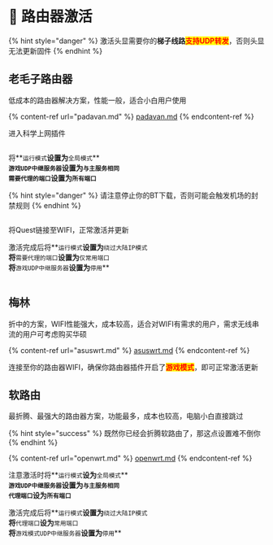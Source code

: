 # 📶 路由器激活

{% hint style="danger" %}
激活头显需要你的**梯子线路**<mark style="color:red;">**支持UDP转发**</mark>，否则头显无法更新固件
{% endhint %}

## 老毛子路由器

低成本的路由器解决方案，性能一般，适合小白用户使用

{% content-ref url="padavan.md" %}
[padavan.md](padavan.md)
{% endcontent-ref %}

进入科学上网插件

<div align="left">

<img src="https://fastly.jsdelivr.net/gh/EYW-015/Oculus-guide-China/img/pdv/pdv1.png" alt="">

</div>

将**`运行模式`**设置为**`全局模式`**\
**`游戏UDP中继服务器`**设置为**`与主服务相同`**\
**`需要代理的端口`**设置为**`所有端口`**

{% hint style="danger" %}
请注意停止你的BT下载，否则可能会触发机场的封禁规则
{% endhint %}

<div align="left">

<img src="https://fastly.jsdelivr.net/gh/EYW-015/Oculus-guide-China/img/pdv/pdv3.png" alt="">

</div>

将Quest链接至WIFI，正常激活并更新

激活完成后将**`运行模式`**设置为**`绕过大陆IP模式`**\
将**`需要代理的端口`**设置为**`仅常用端口`**\
将**`游戏UDP中继服务器`**设置为**`停用`**

<div align="left">

<img src="https://fastly.jsdelivr.net/gh/EYW-015/Oculus-guide-China/img/pdv/pdv4.png" alt="">

</div>

## 梅林

折中的方案，WIFI性能强大，成本较高，适合对WIFI有需求的用户，需求无线串流的用户可考虑购买华硕

{% content-ref url="asuswrt.md" %}
[asuswrt.md](asuswrt.md)
{% endcontent-ref %}

连接至你的路由器WIFI，确保你路由器插件开启了<mark style="color:red;">**游戏模式**</mark>，即可正常激活更新

## 软路由

最折腾、最强大的路由器方案，功能最多，成本也较高，电脑小白直接跳过

{% hint style="success" %}
既然你已经会折腾软路由了，那这点设置难不倒你
{% endhint %}

{% content-ref url="openwrt.md" %}
[openwrt.md](openwrt.md)
{% endcontent-ref %}

注意激活时将**`运行模式`**设为**`全局模式`**\
**`游戏UDP中继服务器`**设置为**`与主服务相同`**\
**`代理端口`**设为**`所有端口`**

激活完成后将**`运行模式`**设置为**`绕过大陆IP模式`**\
将**`代理端口`**设为**`常用端口`**\
将**`游戏模式UDP中继服务器`**设置为**`停用`**

<div align="left">

<img src="https://fastly.jsdelivr.net/gh/EYW-015/Oculus-guide-China/img/openwrt/op1.png" alt="">

</div>
